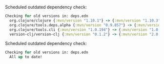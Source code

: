 Scheduled outdated dependency check:
```clojure
Checking for old versions in: deps.edn
  org.clojure/clojure {:mvn/version "1.10.1"} -> {:mvn/version "1.10.3"}
  org.clojure/tools.deps.alpha {:mvn/version "0.9.857"} -> {:mvn/version "0.11.910"}
  org.clojure/tools.cli {:mvn/version "1.0.194"} -> {:mvn/version "1.0.206"}
  version-clj/version-clj {:mvn/version "0.1.2"} -> {:mvn/version "2.0.1"}
```
Scheduled outdated dependency check:
```clojure
Checking for old versions in: deps.edn
  All up to date!
```
